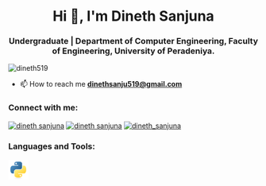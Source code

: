 <h1 align="center">Hi 👋, I'm Dineth Sanjuna</h1>
<h3 align="center">Undergraduate | Department of Computer Engineering, Faculty of Engineering, University of Peradeniya.</h3>

<p align="left"> <img src="https://komarev.com/ghpvc/?username=dineth519&label=Profile%20views&color=0e75b6&style=flat" alt="dineth519" /> </p>

- 📫 How to reach me **dinethsanju519@gmail.com**

<h3 align="left">Connect with me:</h3>
<p align="left">
<a href="https://linkedin.com/in/dineth sanjuna" target="blank"><img align="center" src="https://raw.githubusercontent.com/rahuldkjain/github-profile-readme-generator/master/src/images/icons/Social/linked-in-alt.svg" alt="dineth sanjuna" height="30" width="40" /></a>
<a href="https://fb.com/dineth sanjuna" target="blank"><img align="center" src="https://raw.githubusercontent.com/rahuldkjain/github-profile-readme-generator/master/src/images/icons/Social/facebook.svg" alt="dineth sanjuna" height="30" width="40" /></a>
<a href="https://instagram.com/dineth_sanjuna" target="blank"><img align="center" src="https://raw.githubusercontent.com/rahuldkjain/github-profile-readme-generator/master/src/images/icons/Social/instagram.svg" alt="dineth_sanjuna" height="30" width="40" /></a>
</p>

<h3 align="left">Languages and Tools:</h3>
<p align="left"> <a href="https://www.python.org" target="_blank" rel="noreferrer"> <img src="https://raw.githubusercontent.com/devicons/devicon/master/icons/python/python-original.svg" alt="python" width="40" height="40"/> </a> </p>
